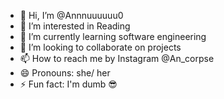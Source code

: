 - 👋 Hi, I’m @Annnuuuuuu0
- 👀 I’m interested in Reading 
- 🌱 I’m currently learning software engineering 
- 💞️ I’m looking to collaborate on projects
- 📫 How to reach me by Instagram @An_corpse
- 😄 Pronouns: she/ her
- ⚡ Fun fact: I'm dumb 😎

<!---
Annnuuuuuu0/Annnuuuuuu0 is a ✨ special ✨ repository because its `README.md` (this file) appears on your GitHub profile.
You can click the Preview link to take a look at your changes.
--->
